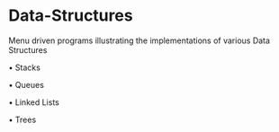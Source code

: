 # Data-Structures

Menu driven programs illustrating the implementations of various Data Structures

• Stacks

• Queues

• Linked Lists

• Trees

